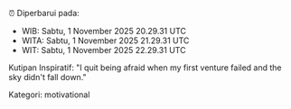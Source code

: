 ⏰ Diperbarui pada:
- WIB: Sabtu, 1 November 2025 20.29.31 UTC
- WITA: Sabtu, 1 November 2025 21.29.31 UTC
- WIT: Sabtu, 1 November 2025 22.29.31 UTC

Kutipan Inspiratif:
"I quit being afraid when my first venture failed and the sky didn't fall down."


Kategori: motivational

